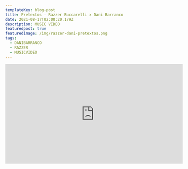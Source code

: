 ```yaml
---
templateKey: blog-post
title: Pretextos - Razzer Buccarelli x Dani Barranco
date: 2021-08-17T02:00:20.179Z
description: MUSIC VIDEO
featuredpost: true
featuredimage: /img/razzer-dani-pretextos.png
tags:
  - DANIBARRANCO
  - RAZZER
  - MUSICVIDEO
---
```

<iframe width="560" height="315" src="https://www.youtube.com/embed/VzbTIhEa6Po" title="YouTube video player" frameborder="0" allow="accelerometer; autoplay; clipboard-write; encrypted-media; gyroscope; picture-in-picture" allowfullscreen></iframe>